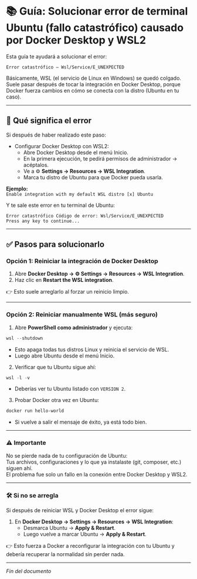 # 📚 Guía: Solucionar error de terminal Ubuntu (fallo catastrófico) causado por Docker Desktop y WSL2

Esta guía te ayudará a solucionar el error:

```
Error catastrófico – Wsl/Service/E_UNEXPECTED
```

Básicamente, WSL (el servicio de Linux en Windows) se quedó colgado.  
Suele pasar después de tocar la integración en Docker Desktop, porque Docker fuerza cambios en cómo se conecta con la distro (Ubuntu en tu caso).

---

## 🔎 Qué significa el error

Si después de haber realizado este paso:

- Configurar Docker Desktop con WSL2:
  - Abre Docker Desktop desde el menú Inicio.
  - En la primera ejecución, te pedirá permisos de administrador → acéptalos.
  - Ve a ⚙️ **Settings → Resources → WSL Integration**.
  - Marca tu distro de Ubuntu para que Docker pueda usarla.

**Ejemplo:**  
`Enable integration with my default WSL distro [x] Ubuntu`

Y te sale este error en tu terminal de Ubuntu:

```
Error catastrófico Código de error: Wsl/Service/E_UNEXPECTED
Press any key to continue...
```

---

## ✅ Pasos para solucionarlo

### Opción 1: Reiniciar la integración de Docker Desktop

1. Abre **Docker Desktop → ⚙️ Settings → Resources → WSL Integration**.  
2. Haz clic en **Restart the WSL integration**.  

👉 Esto suele arreglarlo al forzar un reinicio limpio.

---

### Opción 2: Reiniciar manualmente WSL (más seguro)

1. Abre **PowerShell como administrador** y ejecuta:

```powershell
wsl --shutdown
```

- Esto apaga todas tus distros Linux y reinicia el servicio de WSL.  
- Luego abre Ubuntu desde el menú Inicio.  

2. Verificar que tu Ubuntu sigue ahí:

```powershell
wsl -l -v
```

- Deberías ver tu Ubuntu listado con `VERSION 2`.

3. Probar Docker otra vez en Ubuntu:

```bash
docker run hello-world
```

- Si vuelve a salir el mensaje de éxito, ya está todo bien.

---

### ⚠️ Importante

No se pierde nada de tu configuración de Ubuntu:  
Tus archivos, configuraciones y lo que ya instalaste (git, composer, etc.) siguen ahí.  
El problema fue solo un fallo en la conexión entre Docker Desktop y WSL2.

---

### 🛠️ Si no se arregla

Si después de reiniciar WSL y Docker Desktop el error sigue:

1. En **Docker Desktop → Settings → Resources → WSL Integration**:  
   - Desmarca Ubuntu → **Apply & Restart**.  
   - Luego vuelve a marcar Ubuntu → **Apply & Restart**.  

👉 Esto fuerza a Docker a reconfigurar la integración con tu Ubuntu y debería recuperar la normalidad sin perder nada.

---

*Fin del documento*
